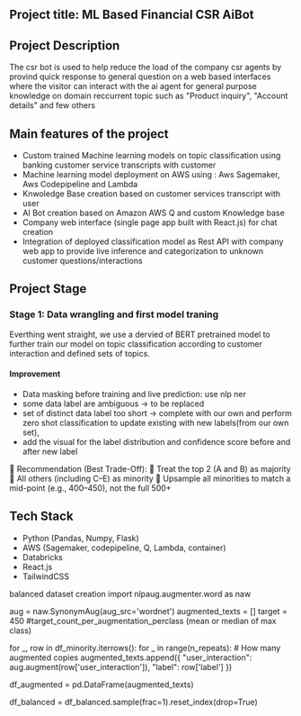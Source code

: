 ## Project title: ML Based Financial CSR AiBot

## Project Description
The csr bot is used to help reduce the load of the company csr agents by provind quick response to general question on a web based interfaces where the visitor can interact with the ai agent for general purpose knowledge on domain reccurrent topic such as "Product inquiry", "Account details" and few others

## Main features of the project
- Custom trained Machine learning models on topic classification using banking customer service transcripts with customer
- Machine learning model deployment on AWS using : Aws Sagemaker, Aws Codepipeline and Lambda
- Knwoledge Base creation based on customer services transcript with user
- AI Bot creation based on Amazon AWS Q and custom Knowledge base
- Company web interface (single page app built with React.js) for chat creation
- Integration of deployed classification model as Rest API with company web app to provide live inference and categorization to unknown customer questions/interactions

## Project Stage

### Stage 1: Data wrangling and first model traning
Everthing went straight, we use a dervied of BERT pretrained model to further train our model on topic classification according to customer interaction and defined sets of topics.

#### Improvement
- Data masking before training and live prediction: use nlp ner
- some data label are ambiguous -> to be replaced
- set of distinct data label too short -> complete with our own and perform zero shot classification to update existing with new labels(from our own set), 
- add the visual for the label distribution and confidence score before and after new label


📌 Recommendation (Best Trade-Off):
🔹 Treat the top 2 (A and B) as majority
🔹 All others (including C–E) as minority
🔹 Upsample all minorities to match a mid-point (e.g., 400–450), not the full 500+

## Tech Stack
- Python (Pandas, Numpy, Flask)
- AWS (Sagemaker, codepipeline, Q, Lambda, container)
- Databricks
- React.js
- TailwindCSS


balanced dataset creation
import nlpaug.augmenter.word as naw

aug = naw.SynonymAug(aug_src='wordnet')
augmented_texts = []
target = 450 #target_count_per_augmentation_perclass (mean or median of max class)

for _, row in df_minority.iterrows():
    for _ in range(n_repeats):  # How many augmented copies
        augmented_texts.append({
            "user_interaction": aug.augment(row['user_interaction']),
            "label": row['label']
        })

df_augmented = pd.DataFrame(augmented_texts)

df_balanced = df_balanced.sample(frac=1).reset_index(drop=True)
